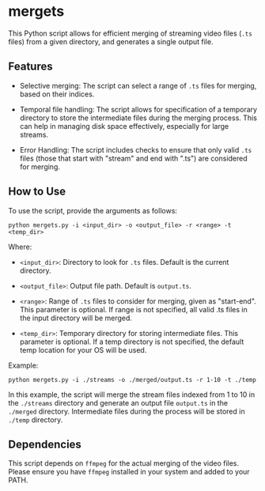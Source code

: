 # mergets

This Python script allows for efficient merging of streaming video files (`.ts` files) from a given directory, and generates a single output file. 

## Features

- Selective merging: The script can select a range of `.ts` files for merging, based on their indices.

- Temporal file handling: The script allows for specification of a temporary directory to store the intermediate files during the merging process. This can help in managing disk space effectively, especially for large streams.

- Error Handling: The script includes checks to ensure that only valid `.ts` files (those that start with "stream" and end with ".ts") are considered for merging.

## How to Use

To use the script, provide the arguments as follows:

`python mergets.py -i <input_dir> -o <output_file> -r <range> -t <temp_dir>`

Where: 

- `<input_dir>`: Directory to look for `.ts` files. Default is the current directory.

- `<output_file>`: Output file path. Default is `output.ts`.

- `<range>`: Range of `.ts` files to consider for merging, given as "start-end". This parameter is optional. If range is not specified, all valid .ts files in the input directory will be merged.

- `<temp_dir>`: Temporary directory for storing intermediate files. This parameter is optional. If a temp directory is not specified, the default temp location for your OS will be used.

Example:

`python mergets.py -i ./streams -o ./merged/output.ts -r 1-10 -t ./temp`

In this example, the script will merge the stream files indexed from 1 to 10 in the `./streams` directory and generate an output file `output.ts` in the `./merged` directory. Intermediate files during the process will be stored in `./temp` directory.

## Dependencies

This script depends on `ffmpeg` for the actual merging of the video files. Please ensure you have `ffmpeg` installed in your system and added to your PATH.
